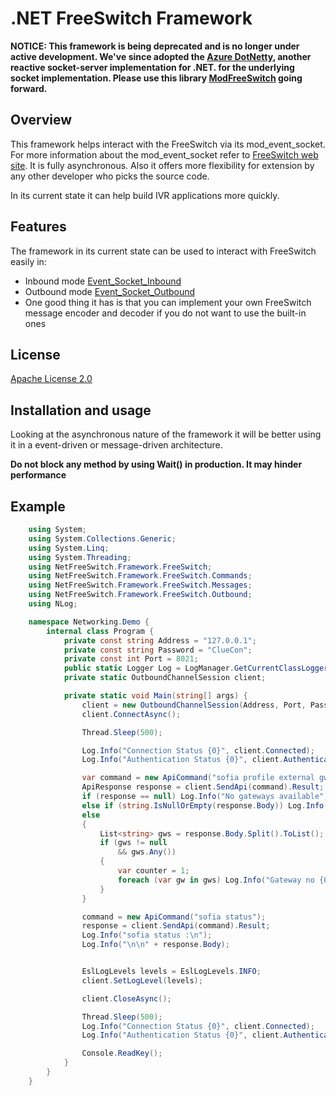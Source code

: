 .NET FreeSwitch Framework
========================================

**NOTICE: This framework is being deprecated and is no longer under active development. 
We've since adopted the [Azure DotNetty](https://github.com/Azure/DotNetty), another reactive socket-server implementation for .NET. for the underlying socket implementation.
Please use this library [ModFreeSwitch](https://github.com/Tochemey/ModFreeSwitch) going forward.**

## **Overview**
This framework helps interact with the FreeSwitch via its mod_event_socket. For more information about the mod_event_socket refer to [FreeSwitch web site](https://freeswitch.org/confluence/display/FREESWITCH/mod_event_socket).
It is fully asynchronous. Also it offers more flexibility for extension by any other developer who picks the source code. 

In its current state it can help build IVR applications more quickly. 

## **Features**
The framework in its current state can be used to interact with FreeSwitch easily in:
* Inbound mode [Event_Socket_Inbound](https://freeswitch.org/confluence/display/FREESWITCH/mod_event_socket#mod_event_socket-Inbound)
* Outbound mode [Event_Socket_Outbound](https://wiki.freeswitch.org/wiki/Event_Socket_Outbound)
* One good thing it has is that you can implement your own FreeSwitch message encoder and decoder if you do not want to use the built-in ones

## **License**
[Apache License 2.0](http://www.apache.org/licenses/LICENSE-2.0.txt)

## **Installation and usage**
Looking at the asynchronous nature of the framework it will be better using it in a event-driven or message-driven architecture. 

**Do not block any method by using Wait() in production. It may hinder performance**

## **Example**
```c#
    using System;
    using System.Collections.Generic;
    using System.Linq;
    using System.Threading;
    using NetFreeSwitch.Framework.FreeSwitch;
    using NetFreeSwitch.Framework.FreeSwitch.Commands;
    using NetFreeSwitch.Framework.FreeSwitch.Messages;
    using NetFreeSwitch.Framework.FreeSwitch.Outbound;
    using NLog;

    namespace Networking.Demo {
        internal class Program {
            private const string Address = "127.0.0.1";
            private const string Password = "ClueCon";
            private const int Port = 8021;
            public static Logger Log = LogManager.GetCurrentClassLogger();
            private static OutboundChannelSession client;

            private static void Main(string[] args) {
                client = new OutboundChannelSession(Address, Port, Password);
                client.ConnectAsync();

                Thread.Sleep(500);

                Log.Info("Connection Status {0}", client.Connected);
                Log.Info("Authentication Status {0}", client.Authenticated);

                var command = new ApiCommand("sofia profile external gwlist up");
                ApiResponse response = client.SendApi(command).Result;
                if (response == null) Log.Info("No gateways available");
                else if (string.IsNullOrEmpty(response.Body)) Log.Info("No gateways available");
                else
                {
                    List<string> gws = response.Body.Split().ToList();
                    if (gws != null
                        && gws.Any())
                    {
                        var counter = 1;
                        foreach (var gw in gws) Log.Info("Gateway no {0} : {1}", counter++, gw);
                    }
                }

                command = new ApiCommand("sofia status");
                response = client.SendApi(command).Result;
                Log.Info("sofia status :\n");
                Log.Info("\n\n" + response.Body);


                EslLogLevels levels = EslLogLevels.INFO;
                client.SetLogLevel(levels);

                client.CloseAsync();

                Thread.Sleep(500);
                Log.Info("Connection Status {0}", client.Connected);
                Log.Info("Authentication Status {0}", client.Authenticated);

                Console.ReadKey();
            }
        }
    }

```